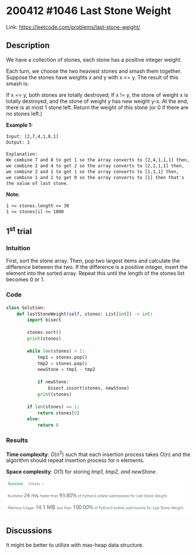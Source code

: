 # 200412 #1046 Last Stone Weight
Link: https://leetcode.com/problems/last-stone-weight/

## Description
We have a collection of stones, each stone has a positive integer weight.

Each turn, we choose the two heaviest stones and smash them together.  Suppose the stones have weights x and y with x <= y.  The result of this smash is:

If x == y, both stones are totally destroyed;
If x != y, the stone of weight x is totally destroyed, and the stone of weight y has new weight y-x.
At the end, there is at most 1 stone left.  Return the weight of this stone (or 0 if there are no stones left.)

**Example 1:**

    Input: [2,7,4,1,8,1]
    Output: 1
    
    Explanation: 
    We combine 7 and 8 to get 1 so the array converts to [2,4,1,1,1] then,
    we combine 2 and 4 to get 2 so the array converts to [2,1,1,1] then,
    we combine 2 and 1 to get 1 so the array converts to [1,1,1] then,
    we combine 1 and 1 to get 0 so the array converts to [1] then that's the value of last stone.
 

**Note:**

    1 <= stones.length <= 30
    1 <= stones[i] <= 1000


## 1<sup>st</sup> trial

### Intuition
First, sort the stone array. Then, pop two largest items and calculate the difference between the two. If the difference is a positive integer, insert the element into the sorted array. Repeat this until the length of the stones list becomes 0 or 1.

### Code
```python
class Solution:
    def lastStoneWeight(self, stones: List[int]) -> int:
        import bisect 
        
        stones.sort()
        print(stones)
        
        while len(stones) > 1:
            tmp1 = stones.pop()
            tmp2 = stones.pop()
            newStone = tmp1 - tmp2
            
            if newStone:
                bisect.insort(stones, newStone) 
            print(stones)
        
        if len(stones) == 1:
            return stones[0]
        else:
            return 0
```

### Results
**Time complexity**: *O*(n<sup>2</sup>) such that each insertion process takes O(n) and the algorithm should repeat insertion process for n elements.

**Space complexity**: *O*(1) for storing *tmp1, tmp2, and newStone*.

![1st trial](https://github.com/minyookim/DailyCoding/blob/master/200412%20%231046%20Last%20Stone%20Weight/1st%20trial.PNG)

## Discussions
It might be better to utilize with max-heap data structure.
